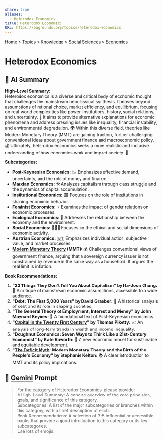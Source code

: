 ```yaml
---
share: true
aliases:
  - Heterodox Economics
title: Heterodox Economics
URL: https://bagrounds.org/topics/heterodox-economics
---
```

[Home](../index.md) > [Topics](./index.md) > [Knowledge](./a-hierarchical-view-of-human-knowledge.md) > [Social Sciences](./social-sciences.md) > [Economics](./economics.md)  
# Heterodox Economics  
## 🤖 AI Summary  
**High-Level Summary:**  
Heterodox economics is a diverse and critical body of economic thought that challenges the mainstream neoclassical synthesis. It moves beyond assumptions of rational choice, market efficiency, and equilibrium, focusing on real-world complexities like power, institutions, history, social relations, and uncertainty. 🧐 It aims to provide alternative explanations for economic phenomena and address pressing issues like inequality, financial instability, and environmental degradation. 🌍 Within this diverse field, theories like Modern Monetary Theory (MMT) are gaining traction, further challenging conventional ideas about government finance and macroeconomic policy. 💰 Ultimately, heterodox economics seeks a more realistic and inclusive understanding of how economies work and impact society. 🤝  
  
**Subcategories:**  
* **Post-Keynesian Economics:** 📉 Emphasizes effective demand, uncertainty, and the role of money and finance.  
* **Marxian Economics:** ⚒️ Analyzes capitalism through class struggle and the dynamics of capital accumulation.  
* **Institutional Economics:** 🏛️ Focuses on the role of institutions in shaping economic behavior.  
* **Feminist Economics:** ♀️ Examines the impact of gender relations on economic processes.  
* **Ecological Economics:** 🌿 Addresses the relationship between the economy and the environment.  
* **Social Economics:** 🧑‍🤝‍🧑 Focuses on the ethical and social dimensions of economic activity.  
* **Austrian Economics:** 🇦🇹 Emphasizes individual action, subjective value, and market processes.  
* **[Modern Monetary Theory](./modern-monetary-theory.md) (MMT):** 💰 Challenges conventional views of government finance, arguing that a sovereign currency issuer is not constrained by revenue in the same way as a household. It argues the real limit is inflation.  
  
**Book Recommendations:**  
1.  **"23 Things They Don't Tell You About Capitalism" by Ha-Joon Chang:** 📖 A critique of mainstream economic assumptions, accessible to a wide audience.  
2.  **"Debt: The First 5,000 Years" by David Graeber:** 📜 A historical analysis of debt and its role in shaping societies.  
3.  **"The General Theory of Employment, Interest and Money" by John Maynard Keynes:** 🔑 A foundational text of Post-Keynesian economics.  
4.  **"[Capital in the Twenty First Century](../books/capital-in-the-twenty-first-century.md)" by Thomas Piketty:** 📈 An analysis of long-term trends in wealth and income inequality.  
5.  **"Doughnut Economics: Seven Ways to Think Like a 21st-Century Economist" by Kate Raworth:** 🍩 A new economic model for sustainable and equitable development.  
6.  **"[The Deficit Myth](../books/the-deficit-myth.md): Modern Monetary Theory and the Birth of the People's Economy" by Stephanie Kelton:** 📚 A clear introduction to MMT and its policy implications.  
  
## 💬 [Gemini](https://gemini.google.com/app) Prompt  
> For the category of Heterodox Economics, please provide:  
A High-Level Summary: A concise overview of the core principles, goals, and significance of this category.  
Subcategories: A list of the major subcategories or branches within this category, with a brief description of each.  
Book Recommendations: A selection of 3-5 influential or accessible books that provide a good introduction to this category or its key subcategories.  
Use lots of emojis.